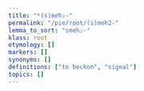 ```yaml
---
title: "*(s)meh₂-"
permalink: "/pie/root/(s)meh2-"
lemma_to_sort: "smeh₂-"
klass: root
etymology: []
markers: []
synonyms: []
definitions: ["to beckon", "signal"]
topics: []
---
```

